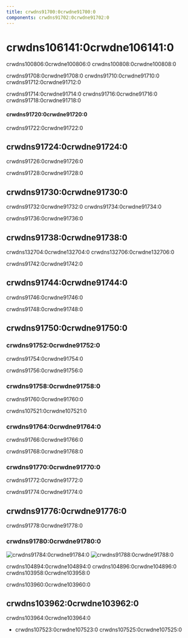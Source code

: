 ```yaml
---
title: crwdns91700:0crwdne91700:0
components: crwdns91702:0crwdne91702:0
---
```


# crwdns106141:0crwdne106141:0

<p class="description">crwdns100806:0crwdne100806:0 crwdns100808:0crwdne100808:0</p>

crwdns91708:0crwdne91708:0 crwdns91710:0crwdne91710:0 crwdns91712:0crwdne91712:0

crwdns91714:0crwdne91714:0 crwdns91716:0crwdne91716:0 crwdns91718:0crwdne91718:0

#### crwdns91720:0crwdne91720:0

crwdns91722:0crwdne91722:0

## crwdns91724:0crwdne91724:0

crwdns91726:0crwdne91726:0

crwdns91728:0crwdne91728:0

## crwdns91730:0crwdne91730:0

crwdns91732:0crwdne91732:0 crwdns91734:0crwdne91734:0

crwdns91736:0crwdne91736:0

## crwdns91738:0crwdne91738:0

crwdns132704:0crwdne132704:0 crwdns132706:0crwdne132706:0

crwdns91742:0crwdne91742:0

## crwdns91744:0crwdne91744:0

crwdns91746:0crwdne91746:0

crwdns91748:0crwdne91748:0

## crwdns91750:0crwdne91750:0

### crwdns91752:0crwdne91752:0

crwdns91754:0crwdne91754:0

crwdns91756:0crwdne91756:0

### crwdns91758:0crwdne91758:0

crwdns91760:0crwdne91760:0

crwdns107521:0crwdne107521:0

### crwdns91764:0crwdne91764:0

crwdns91766:0crwdne91766:0

crwdns91768:0crwdne91768:0

### crwdns91770:0crwdne91770:0

crwdns91772:0crwdne91772:0

crwdns91774:0crwdne91774:0

## crwdns91776:0crwdne91776:0

crwdns91778:0crwdne91778:0

### crwdns91780:0crwdne91780:0

![crwdns91784:0crwdne91784:0](crwdns91782:0crwdne91782:0) ![crwdns91788:0crwdne91788:0](crwdns91786:0crwdne91786:0)

crwdns104894:0crwdne104894:0 crwdns104896:0crwdne104896:0 crwdns103958:0crwdne103958:0

crwdns103960:0crwdne103960:0

## crwdns103962:0crwdne103962:0

crwdns103964:0crwdne103964:0

- crwdns107523:0crwdne107523:0 crwdns107525:0crwdne107525:0